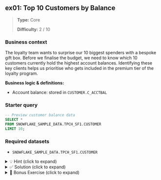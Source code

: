## ex01: Top 10 Customers by Balance

> **Type:** Core  
>
> **Difficulty:** 2 / 10

### Business context
The loyalty team wants to surprise our 10 biggest spenders with a bespoke gift box. Before we finalise the budget, we need to know which 10 customers currently hold the highest account balances. Identifying these key clients helps us prioritise who gets included in the premium tier of the loyalty program.

**Business logic & definitions:**
* Account balance: stored in `CUSTOMER.C_ACCTBAL`

### Starter query
```sql
-- Preview customer balance data
SELECT *
FROM SNOWFLAKE_SAMPLE_DATA.TPCH_SF1.CUSTOMER
LIMIT 10;
```

### Required datasets

* `SNOWFLAKE_SAMPLE_DATA.TPCH_SF1.CUSTOMER`

<details>
<summary>💡 Hint (click to expand)</summary>

#### How to think about it

You’re being asked to find the top 10 customers by account balance. Start by identifying which column represents that balance. Then sort the data in descending order to put the highest balances first. Use `LIMIT` to return only the top 10 rows.

#### Helpful SQL concepts

`SELECT`, `ORDER BY`, `LIMIT`

```sql
SELECT column1, column2 FROM table_name
ORDER BY column2 DESC
LIMIT 10;
```

</details>

<details>
<summary>✅ Solution (click to expand)</summary>

#### Working query

```sql
SELECT
    C_CUSTKEY,
    C_NAME,
    C_ACCTBAL
FROM SNOWFLAKE_SAMPLE_DATA.TPCH_SF1.CUSTOMER
ORDER BY C_ACCTBAL DESC
LIMIT 10;
```

#### Why this works

We sort the customers by `C_ACCTBAL` in descending order to put the highest balances on top, then use `LIMIT 10` to keep just the top 10 records. This is a common pattern for top-N analysis and performs efficiently on indexed or sorted datasets.

#### Business answer

These 10 customers have the highest account balances and should be prioritised for loyalty outreach.

#### Take-aways

* You practiced sorting results with `ORDER BY` and narrowing focus using `LIMIT`
* You saw how to combine basic clauses to answer ranked list-style questions
* You learned to identify key value columns for business-style ranking
* Top-N queries are foundational — they appear across analytics, dashboards, and diagnostics

</details>

<details>
<summary>🎁 Bonus Exercise (click to expand)</summary>

Instead of just returning the top 10, calculate the **average account balance per market segment**, and highlight which segments have the highest average balances.

This requires:
- Grouping by `C_MKTSEGMENT`
- Using `AVG(C_ACCTBAL)`
- Ordering by that average in descending order

Are there any segments with especially high-value customers?

</details>
